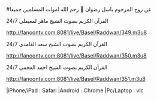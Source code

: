 #عن روح المرحوم باسل رضوان 🖤 رحم الله اموات المسلمين جميعا

القرآن الكريم بصوت الشيخ ماهر لمعيقلي 24/7

‏http://fanoontv.com:8081/live/Basel/Raddwan/349.m3u8

القرآن الكريم بصوت الشيخ سعد الغامدي 24/7

‏http://fanoontv.com:8081/live/Basel/Raddwan/350.m3u8

القرآن الكريم بصوت الشيخ احمد العجمي 24/7

‏http://fanoontv.com:8081/live/Basel/Raddwan/351.m3u8

‏|iPhone/iPad : Safari |Android : Chrome |Pc/Laptop : vlc
